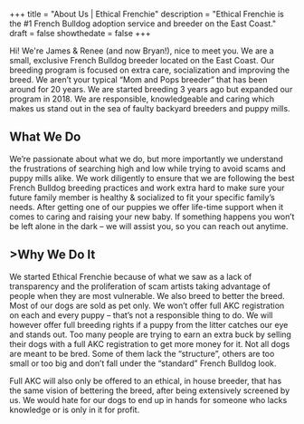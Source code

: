 +++
 title = "About Us | Ethical Frenchie"
 description = "Ethical Frenchie is the #1 French Bulldog adoption service and breeder on the East Coast."
 draft = false
 showthedate = false
+++

Hi! We're James & Renee (and now Bryan!), nice to meet you. We are a small, exclusive French Bulldog breeder located on the East Coast. Our breeding program is focused on extra care, socialization and improving the breed. We aren’t your typical “Mom and Pops breeder” that has been around for 20 years. We are started breeding 3 years ago but expanded our program in 2018. We are responsible, knowledgeable and caring which makes us stand out in the sea of faulty backyard breeders and puppy mills.

## What We Do

We’re passionate about what we do, but more importantly we understand the frustrations of searching high and low while trying to avoid scams and puppy mills alike. We work diligently to ensure that we are following the best French Bulldog breeding practices and work extra hard to make sure your future family member is healthy & socialized to fit your specific family’s needs. After getting one of our puppies we offer life-time support when it comes to caring and raising your new baby. If something happens you won’t be left alone in the dark – we will assist you, so you can reach out anytime.

## >Why We Do It

We started Ethical Frenchie because of what we saw as a lack of transparency and the proliferation of scam artists taking advantage of people when they are most vulnerable. We also breed to better the breed. Most of our dogs are sold as pet only. We won’t offer full AKC registration on each and every puppy – that’s not a responsible thing to do. We will however offer full breeding rights if a puppy from the litter catches our eye and stands out. Too many people are trying to earn an extra buck by selling their dogs with a full AKC registration to get more money for it. Not all dogs are meant to be bred. Some of them lack the “structure”, others are too small or too big and don’t fall under the “standard” French Bulldog look.

Full AKC will also only be offered to an ethical, in house breeder, that has the same vision of bettering the breed, after being extensively screened by us. We would hate for our dogs to end up in hands for someone who lacks knowledge or is only in it for profit.